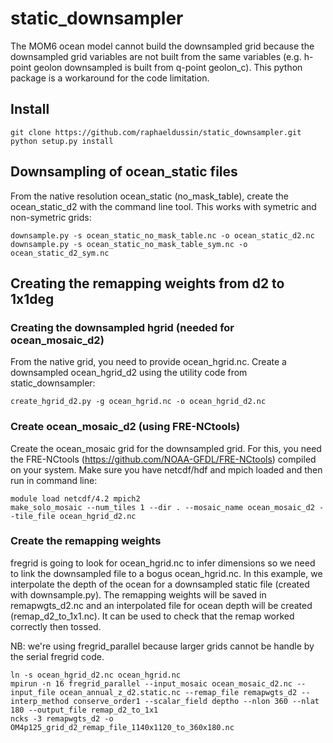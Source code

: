 # static_downsampler

The MOM6 ocean model cannot build the downsampled grid because the downsampled
grid variables are not built from the same variables (e.g. h-point geolon downsampled is
built from q-point geolon_c). This python package is a workaround for the code limitation.

## Install

```
git clone https://github.com/raphaeldussin/static_downsampler.git
python setup.py install
```

## Downsampling of ocean_static files

From the native resolution ocean_static (no_mask_table), create the ocean_static_d2
with the command line tool. This works with symetric and non-symetric grids:

```
downsample.py -s ocean_static_no_mask_table.nc -o ocean_static_d2.nc
downsample.py -s ocean_static_no_mask_table_sym.nc -o ocean_static_d2_sym.nc
```

## Creating the remapping weights from d2 to 1x1deg

### Creating the downsampled hgrid (needed for ocean_mosaic_d2)

From the native grid, you need to provide ocean_hgrid.nc. Create a downsampled ocean_hgrid_d2 
using the utility code from static_downsampler:

```
create_hgrid_d2.py -g ocean_hgrid.nc -o ocean_hgrid_d2.nc
```

### Create ocean_mosaic_d2 (using FRE-NCtools)

Create the ocean_mosaic grid for the downsampled grid. For this, you need the FRE-NCtools (https://github.com/NOAA-GFDL/FRE-NCtools)
compiled on your system. Make sure you have netcdf/hdf and mpich loaded and then run in command line:

```
module load netcdf/4.2 mpich2
make_solo_mosaic --num_tiles 1 --dir . --mosaic_name ocean_mosaic_d2 --tile_file ocean_hgrid_d2.nc
```

### Create the remapping weights

fregrid is going to look for ocean_hgrid.nc to infer dimensions so we need to link the downsampled file to a bogus ocean_hgrid.nc.
In this example, we interpolate the depth of the ocean for a downsampled static file (created with downsample.py).
The remapping weights will be saved in remapwgts_d2.nc and an interpolated file for ocean depth will be created (remap_d2_to_1x1.nc).
It can be used to check that the remap worked correctly then tossed.

NB: we're using fregrid_parallel because larger grids cannot be handle by the serial fregrid code.

```
ln -s ocean_hgrid_d2.nc ocean_hgrid.nc
mpirun -n 16 fregrid_parallel --input_mosaic ocean_mosaic_d2.nc --input_file ocean_annual_z_d2.static.nc --remap_file remapwgts_d2 --interp_method conserve_order1 --scalar_field deptho --nlon 360 --nlat 180 --output_file remap_d2_to_1x1
ncks -3 remapwgts_d2 -o OM4p125_grid_d2_remap_file_1140x1120_to_360x180.nc
```
